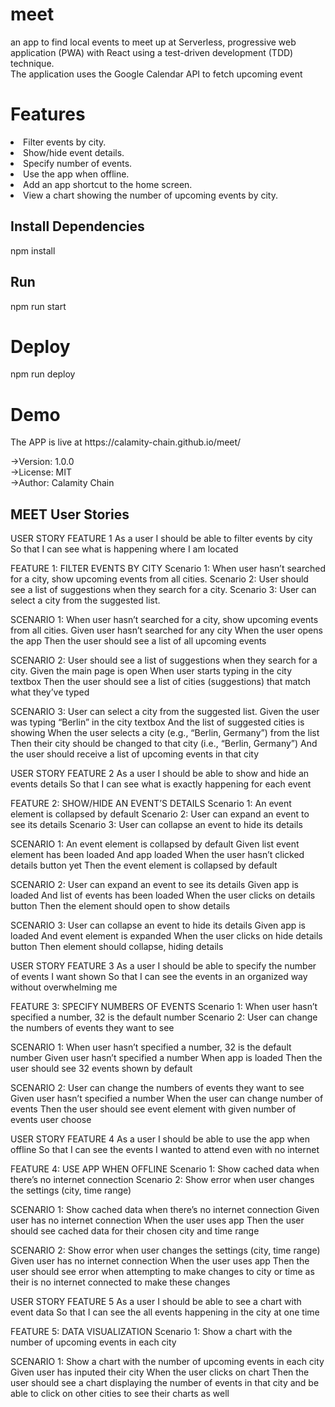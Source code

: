 # meet
an app to find local events to meet up at
Serverless, progressive web application (PWA) with React using a test-driven development (TDD) technique. <br>
The application uses the Google Calendar API to fetch upcoming event

<h1> Features </h1>

<li> Filter events by city.
<li>Show/hide event details.
<li>Specify number of events.
<li>Use the app when offline.
<li>Add an app shortcut to the home screen.
<li>View a chart showing the number of upcoming events by city.

<h2>Install Dependencies</h2>
npm install

<h2>Run</h2>
npm run start

<h1> Deploy </h1>
npm run deploy


<h1> Demo </h1>
The APP is live at https://calamity-chain.github.io/meet/

->Version: 1.0.0 <br>
->License: MIT <br>
->Author: Calamity Chain <br>



<h2>MEET User Stories</h2>

USER STORY FEATURE 1 As a user I should be able to filter events by city So that I can see what is happening where I am located

FEATURE 1: FILTER EVENTS BY CITY Scenario 1: When user hasn’t searched for a city, show upcoming events from all cities. Scenario 2: User should see a list of suggestions when they search for a city. Scenario 3: User can select a city from the suggested list.

SCENARIO 1: When user hasn’t searched for a city, show upcoming events from all cities. Given user hasn’t searched for any city When the user opens the app Then the user should see a list of all upcoming events

SCENARIO 2: User should see a list of suggestions when they search for a city. Given the main page is open When user starts typing in the city textbox Then the user should see a list of cities (suggestions) that match what they’ve typed

SCENARIO 3: User can select a city from the suggested list. Given the user was typing “Berlin” in the city textbox And the list of suggested cities is showing When the user selects a city (e.g., “Berlin, Germany”) from the list Then their city should be changed to that city (i.e., “Berlin, Germany”) And the user should receive a list of upcoming events in that city

USER STORY FEATURE 2 As a user I should be able to show and hide an events details So that I can see what is exactly happening for each event

FEATURE 2: SHOW/HIDE AN EVENT’S DETAILS Scenario 1: An event element is collapsed by default Scenario 2: User can expand an event to see its details Scenario 3: User can collapse an event to hide its details

SCENARIO 1: An event element is collapsed by default Given list event element has been loaded And app loaded When the user hasn’t clicked details button yet
Then the event element is collapsed by default

SCENARIO 2: User can expand an event to see its details Given app is loaded And list of events has been loaded When the user clicks on details button Then the element should open to show details

SCENARIO 3: User can collapse an event to hide its details Given app is loaded And event element is expanded When the user clicks on hide details button Then element should collapse, hiding details

USER STORY FEATURE 3 As a user I should be able to specify the number of events I want shown So that I can see the events in an organized way without overwhelming me

FEATURE 3: SPECIFY NUMBERS OF EVENTS Scenario 1: When user hasn’t specified a number, 32 is the default number Scenario 2: User can change the numbers of events they want to see

SCENARIO 1: When user hasn’t specified a number, 32 is the default number Given user hasn’t specified a number When app is loaded Then the user should see 32 events shown by default

SCENARIO 2: User can change the numbers of events they want to see Given user hasn’t specified a number When the user can change number of events Then the user should see event element with given number of events user choose

USER STORY FEATURE 4 As a user I should be able to use the app when offline So that I can see the events I wanted to attend even with no internet

FEATURE 4: USE APP WHEN OFFLINE Scenario 1: Show cached data when there’s no internet connection Scenario 2: Show error when user changes the settings (city, time range)

SCENARIO 1: Show cached data when there’s no internet connection Given user has no internet connection When the user uses app Then the user should see cached data for their chosen city and time range

SCENARIO 2: Show error when user changes the settings (city, time range)
Given user has no internet connection When the user uses app Then the user should see error when attempting to make changes to city or time as their is no internet connected to make these changes

USER STORY FEATURE 5 As a user I should be able to see a chart with event data So that I can see the all events happening in the city at one time

FEATURE 5: DATA VISUALIZATION Scenario 1: Show a chart with the number of upcoming events in each city

SCENARIO 1: Show a chart with the number of upcoming events in each city
Given user has inputed their city When the user clicks on chart Then the user should see a chart displaying the number of events in that city and be able to click on other cities to see their charts as well
